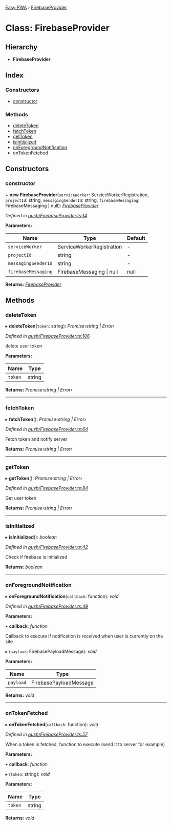 [Easy PWA](../README.md) › [FirebaseProvider](firebaseprovider.md)

# Class: FirebaseProvider

## Hierarchy

* **FirebaseProvider**

## Index

### Constructors

* [constructor](firebaseprovider.md#constructor)

### Methods

* [deleteToken](firebaseprovider.md#deletetoken)
* [fetchToken](firebaseprovider.md#fetchtoken)
* [getToken](firebaseprovider.md#gettoken)
* [isInitialized](firebaseprovider.md#isinitialized)
* [onForegroundNotification](firebaseprovider.md#onforegroundnotification)
* [onTokenFetched](firebaseprovider.md#ontokenfetched)

## Constructors

###  constructor

\+ **new FirebaseProvider**(`serviceWorker`: ServiceWorkerRegistration, `projectId`: string, `messagingSenderId`: string, `firebaseMessaging`: FirebaseMessaging | null): *[FirebaseProvider](firebaseprovider.md)*

*Defined in [push/FirebaseProvider.ts:14](https://github.com/easy-pwa/easy-pwa-js/blob/0d7653b/src/ts/push/FirebaseProvider.ts#L14)*

**Parameters:**

Name | Type | Default |
------ | ------ | ------ |
`serviceWorker` | ServiceWorkerRegistration | - |
`projectId` | string | - |
`messagingSenderId` | string | - |
`firebaseMessaging` | FirebaseMessaging &#124; null |  null |

**Returns:** *[FirebaseProvider](firebaseprovider.md)*

## Methods

###  deleteToken

▸ **deleteToken**(`token`: string): *Promise‹string | Error›*

*Defined in [push/FirebaseProvider.ts:106](https://github.com/easy-pwa/easy-pwa-js/blob/0d7653b/src/ts/push/FirebaseProvider.ts#L106)*

delete user token

**Parameters:**

Name | Type |
------ | ------ |
`token` | string |

**Returns:** *Promise‹string | Error›*

___

###  fetchToken

▸ **fetchToken**(): *Promise‹string | Error›*

*Defined in [push/FirebaseProvider.ts:64](https://github.com/easy-pwa/easy-pwa-js/blob/0d7653b/src/ts/push/FirebaseProvider.ts#L64)*

Fetch token and notify server

**Returns:** *Promise‹string | Error›*

___

###  getToken

▸ **getToken**(): *Promise‹string | Error›*

*Defined in [push/FirebaseProvider.ts:84](https://github.com/easy-pwa/easy-pwa-js/blob/0d7653b/src/ts/push/FirebaseProvider.ts#L84)*

Get user token

**Returns:** *Promise‹string | Error›*

___

###  isInitialized

▸ **isInitialized**(): *boolean*

*Defined in [push/FirebaseProvider.ts:42](https://github.com/easy-pwa/easy-pwa-js/blob/0d7653b/src/ts/push/FirebaseProvider.ts#L42)*

Check if firebase is initialized

**Returns:** *boolean*

___

###  onForegroundNotification

▸ **onForegroundNotification**(`callback`: function): *void*

*Defined in [push/FirebaseProvider.ts:49](https://github.com/easy-pwa/easy-pwa-js/blob/0d7653b/src/ts/push/FirebaseProvider.ts#L49)*

**Parameters:**

▪ **callback**: *function*

Callback to execute if notification is received when user is currently on the site

▸ (`payload`: FirebasePayloadMessage): *void*

**Parameters:**

Name | Type |
------ | ------ |
`payload` | FirebasePayloadMessage |

**Returns:** *void*

___

###  onTokenFetched

▸ **onTokenFetched**(`callback`: function): *void*

*Defined in [push/FirebaseProvider.ts:57](https://github.com/easy-pwa/easy-pwa-js/blob/0d7653b/src/ts/push/FirebaseProvider.ts#L57)*

When a token is fetched, function to execute (send it to server for example)

**Parameters:**

▪ **callback**: *function*

▸ (`token`: string): *void*

**Parameters:**

Name | Type |
------ | ------ |
`token` | string |

**Returns:** *void*
